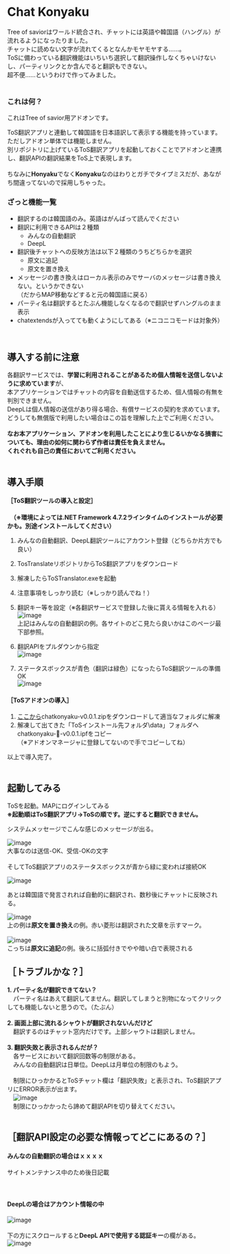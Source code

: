 # Chat Konyaku
Tree of saviorはワールド統合され、チャットには英語や韓国語（ハングル）が流れるようになったりました。  
チャットに読めない文字が流れてくるとなんかモヤモヤする……。  
ToSに備わっている翻訳機能はいちいち選択して翻訳操作しなくちゃいけないし、パーティリンクとか含んでると翻訳もできない。  
超不便……というわけで作ってみました。  
<br>
### これは何？
これはTree of savior用アドオンです。  
  
ToS翻訳アプリと連動して韓国語を日本語訳して表示する機能を持っています。  
ただしアドオン単体では機能しません。  
別リポジトリに上げているToS翻訳アプリを起動しておくことでアドオンと連携し、翻訳APIの翻訳結果をToS上で表現します。  
<br>
ちなみに**Honyaku**でなく**Konyaku**なのはわりとガチでタイプミスだが、あながち間違ってないので採用しちゃった。
<br>
### ざっと機能一覧
* 翻訳するのは韓国語のみ。英語はがんばって読んでください
* 翻訳に利用できるAPIは２種類
  * みんなの自動翻訳
  * DeepL
* 翻訳後チャットへの反映方法は以下２種類のうちどちらかを選択
  * 原文に追記
  * 原文を置き換え
* メッセージの書き換えはローカル表示のみでサーバのメッセージは書き換えない。というかできない<br>（だからMAP移動などすると元の韓国語に戻る）
* パーティ名は翻訳するとたぶん機能しなくなるので翻訳せずハングルのまま表示
* chatextendsが入ってても動くようにしてある（※ニコニコモードは対象外）
<br>

## 導入する前に注意
各翻訳サービスでは、**学習に利用されることがあるため個人情報を送信しないように求めています**が、  
本アプリケーションではチャットの内容を自動送信するため、個人情報の有無を判別できません。  
DeepLは個人情報の送信があり得る場合、有償サービスの契約を求めています。  
どうしても無償版で利用したい場合はこの旨を理解した上でご利用ください。  
<br>
**なお本アプリケーション、アドオンを利用したことにより生じるいかなる損害についても、理由の如何に関わらず作者は責任を負えません。  
くれぐれも自己の責任においてご利用ください。**
<br>
<br>
## 導入手順
#### ［ToS翻訳ツールの導入と設定］
　**（※環境によっては.NET Framework 4.7.2ラインタイムのインストールが必要かも。別途インストールしてください）**  
1. みんなの自動翻訳、DeepL翻訳ツールにアカウント登録（どちらか片方でも良い）  
2. TosTranslateリポジトリ[]()からToS翻訳アプリをダウンロード  
3. 解凍したらToSTranslator.exeを起動  
4. 注意事項をしっかり読む（※しっかり読んでね！）  
5. 翻訳キー等を設定（※各翻訳サービスで登録した後に貰える情報を入れる）  
![image](https://github.com/mamao11/ToSAddons/assets/36460192/c2588780-c5e9-4ae3-8cf7-c60a7ad1cd09)  
上記はみんなの自動翻訳の例。各サイトのどこ見たら良いかはこのページ最下部参照。

6. 翻訳APIをプルダウンから指定  
  ![image](https://github.com/mamao11/ToSAddons/assets/36460192/ff957da8-6f5d-4f00-94c1-0df0e004f392)

7. ステータスボックスが青色（翻訳は緑色）になったらToS翻訳ツールの準備OK  
![image](https://github.com/mamao11/ToSAddons/assets/36460192/02fc7a59-5f65-408c-bb73-b90ce7f5a7c7)
  
#### ［ToSアドオンの導入］

1. [ここから](https://github.com/mamao11/ToSAddons/releases/tag/v0.0.1)chatkonyaku-v0.0.1.zipをダウンロードして適当なフォルダに解凍  
2. 解凍して出てきた「ToSインストール先フォルダ\data」フォルダへchatkonyaku-📖-v0.0.1.ipfをコピー  
  （※アドオンマネージャに登録してないので手でコピーしてね）  
  
以上で導入完了。  
<br>
## 起動してみる
ToSを起動。MAPにログインしてみる  
**※起動順はToS翻訳アプリ→ToSの順です。逆にすると翻訳できません。**  

システムメッセージでこんな感じのメッセージが出る。  
  
![image](https://github.com/mamao11/ToSAddons/assets/36460192/5af43927-27e5-4321-8f72-a81fdde8642b)  
大事なのは送信-OK、受信-OKの文字  
<br>
そしてToS翻訳アプリのステータスボックスが青から緑に変われば接続OK  
  
![image](https://github.com/mamao11/ToSAddons/assets/36460192/97b1e362-d763-46cb-8ffe-bbbf4c2b5c33)

あとは韓国語で発言されれば自動的に翻訳され、数秒後にチャットに反映される。  
  
![image](https://github.com/mamao11/ToSAddons/assets/36460192/c791f97a-24d6-494d-9104-0f57e0c7b1a8)  
上の例は**原文を置き換え**の例。赤い菱形は翻訳された文章を示すマーク。  
<br>
![image](https://github.com/mamao11/ToSAddons/assets/36460192/56667fea-6bd1-49d4-91eb-7173c8d70ecd)  
こっちは**原文に追記**の例。後ろに括弧付きでやや暗い白で表現される
<br>
## ［トラブルかな？］
**1. パーティ名が翻訳できてない？**  
  　パーティ名はあえて翻訳してません。翻訳してしまうと別物になってクリックしても機能しないと思うので。（たぶん）  
   <br>
**2. 画面上部に流れるシャウトが翻訳されないんだけど**  
  　翻訳するのはチャット窓内だけです。上部シャウトは翻訳しません。  
   <br>
**3. 翻訳失敗と表示されるんだが？**  
  　各サービスにおいて翻訳回数等の制限がある。  
  　みんなの自動翻訳は日単位。DeepLは月単位の制限のもよう。  
<br>
  　制限にひっかかるとToSチャット欄は「翻訳失敗」と表示され、ToS翻訳アプリにERROR表示が出ます。  
  　![image](https://github.com/mamao11/ToSAddons/assets/36460192/3ef36763-48c4-412b-bb11-257f5942915c)
<br>
  　制限にひっかかったら諦めて翻訳APIを切り替えてください。  
<br>
## ［翻訳API設定の必要な情報ってどこにあるの？］
#### みんなの自動翻訳の場合はｘｘｘｘ
サイトメンテナンス中のため後日記載<br>
<br>
<br>
#### DeepLの場合はアカウント情報の中
![image](https://github.com/mamao11/ToSAddons/assets/36460192/8520e950-4162-4253-bc09-487922a17035)  
<br>
下の方にスクロールすると**DeepL APIで使用する認証キー**の欄がある。  
![image](https://github.com/mamao11/ToSAddons/assets/36460192/dff801c9-b8ea-4e43-82dd-d7436a584a7d)  
<br>
<br>
